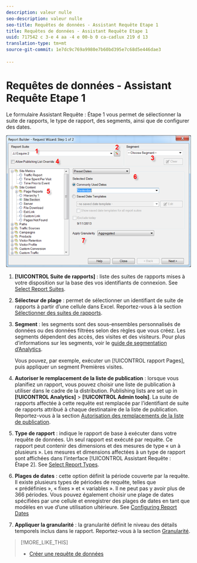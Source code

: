 ```yaml
---
description: valeur nulle
seo-description: valeur nulle
seo-title: Requêtes de données - Assistant Requête Etape 1
title: Requêtes de données - Assistant Requête Etape 1
uuid: 717542 c 3-e 4 aa -4 e 00-b 0 ca-cadlux 219 d 13
translation-type: tm+mt
source-git-commit: 1e7dc9c769a9980e7b60bd395e7c68d5e446dae3

---
```



# Requêtes de données - Assistant Requête Etape 1

Le formulaire Assistant Requête : Étape 1 vous permet de sélectionner la suite de rapports, le type de rapport, des segments, ainsi que de configurer des dates.

![](assets/rw1_overview.png)

1. **[!UICONTROL Suite de rapports]** : liste des suites de rapports mises à votre disposition sur la base des vos identifiants de connexion. See [Select Report Suites](../../../analyze/report-builder/data-requests/selecting-report-suites/t-select-report-suites.md#task_59444416F6F042D1998217AE91580913).

1. **Sélecteur de plage** : permet de sélectionner un identifiant de suite de rapports à partir d’une cellule dans Excel. Reportez-vous à la section [Sélectionner des suites de rapports](../../../analyze/report-builder/data-requests/selecting-report-suites/t-select-report-suites.md#task_59444416F6F042D1998217AE91580913).

1. **Segment** : les segments sont des sous-ensembles personnalisés de données ou des données filtrées selon des règles que vous créez. Les segments dépendent des accès, des visites et des visiteurs. Pour plus d’informations sur les segments, voir le [guide de segmentation d’Analytics](https://marketing.adobe.com/resources/help/en_US/analytics/segment/).

   Vous pouvez, par exemple, exécuter un [!UICONTROL rapport Pages], puis appliquer un segment Premières visites.

1. **Autoriser le remplacement de la liste de publication** : lorsque vous planifiez un rapport, vous pouvez choisir une liste de publication à utiliser dans le cadre de la distribution. Publishing lists are set up in **[!UICONTROL Analytics]** &gt; **[!UICONTROL Admin tools]**. La suite de rapports affectée à cette requête est remplacée par l’identifiant de suite de rapports attribué à chaque destinataire de la liste de publication. Reportez-vous à la section [Autorisation des remplacements de la liste de publication](../../../analyze/report-builder/data-requests/allow-publishing-list-overrides.md#concept_BCB19A20DC4B4B8D984F9670EE018D8C).

1. **Type de rapport** : indique le rapport de base à exécuter dans votre requête de données. Un seul rapport est exécuté par requête. Ce rapport peut contenir des dimensions et des mesures de type « un à plusieurs ». Les mesures et dimensions affectées à un type de rapport sont affichées dans l’interface [!UICONTROL Assistant Requête : Étape 2]. See [Select Report Types](../../../analyze/report-builder/data-requests/c-report-types/select-report-types.md#concept_C711B27E6FB64C18AC564EE142FC7EFC).

1. **Plages de dates** : cette option définit la période couverte par la requête. Il existe plusieurs types de périodes de requête, telles que « prédéfinies », « fixes » et « variables ». Il ne peut pas y avoir plus de 366 périodes. Vous pouvez également choisir une plage de dates spécifiées par une cellule et enregistrer des plages de dates en tant que modèles en vue d’une utilisation ultérieure.  See [Configuring Report Dates](../../../analyze/report-builder/data-requests/configuring-report-dates/custom-calendar.md)

1. **Appliquer la granularité** : la granularité définit le niveau des détails temporels inclus dans le rapport. Reportez-vous à la section [Granularité](../../../analyze/report-builder/data-requests/configuring-report-dates/granularity.md#concept_A13CBA2962E24FF882456135431B7ADB).

>[!MORE_LIKE_THIS]
>
>* [Créer une requête de données](/help/analyze/report-builder/data-requests/t-create-a-data-request.md)